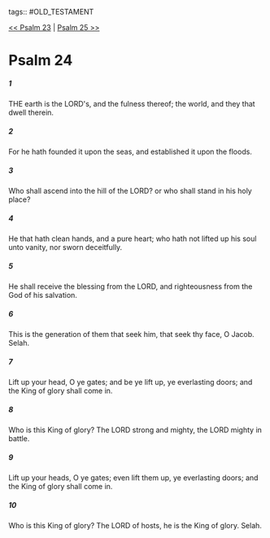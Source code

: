 tags:: #OLD_TESTAMENT

[<< Psalm 23](OLD_TESTAMENT/19_Psalms/Psalm_23.md) | [Psalm 25 >>](OLD_TESTAMENT/19_Psalms/Psalm_25.md)

# Psalm 24

##### 1

THE earth is the LORD's, and the fulness thereof; the world, and they that dwell therein.

##### 2

For he hath founded it upon the seas, and established it upon the floods.

##### 3

Who shall ascend into the hill of the LORD? or who shall stand in his holy place?

##### 4

He that hath clean hands, and a pure heart; who hath not lifted up his soul unto vanity, nor sworn deceitfully.

##### 5

He shall receive the blessing from the LORD, and righteousness from the God of his salvation.

##### 6

This is the generation of them that seek him, that seek thy face, O Jacob. Selah.

##### 7

Lift up your head, O ye gates; and be ye lift up, ye everlasting doors; and the King of glory shall come in.

##### 8

Who is this King of glory? The LORD strong and mighty, the LORD mighty in battle.

##### 9

Lift up your heads, O ye gates; even lift them up, ye everlasting doors; and the King of glory shall come in.

##### 10

Who is this King of glory? The LORD of hosts, he is the King of glory. Selah.

